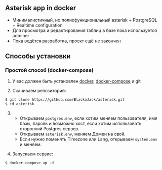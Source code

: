 ## Asterisk app in docker

 - Минималистичный, но полнофункциональный asterisk + PostgreSQL + Realtime configuration
 - Для просмотра и редактирования таблиц в базе пока используется adminer
 - Пока ведётся разработка, проект ещё не закончен

## Способы установки

### Простой способ (docker-compose)
1. У вас должен быть установлен [docker](https://docs.docker.com/engine/installation/), [docker-compose](https://docs.docker.com/compose/install/) и git

2. Скачиваем репозиторий:
```
$ git clone https://github.com/BlackoJack/asterisk.git
$ cd asterisk
```

3. 
      - Открываем `postgres.env`, если хотим меняем пользователя, имя базы, пароль и возможно хост, если хотим использовать сторонний Postgres сервер.
      - Открываем `asterisk.env`, меняем Домен на свой.
      - Если нужно поменять Timezone или Lang, открываем `system.env` и меняем.

4. Запускаем сервис:
```
$ docker-compose up -d
```
